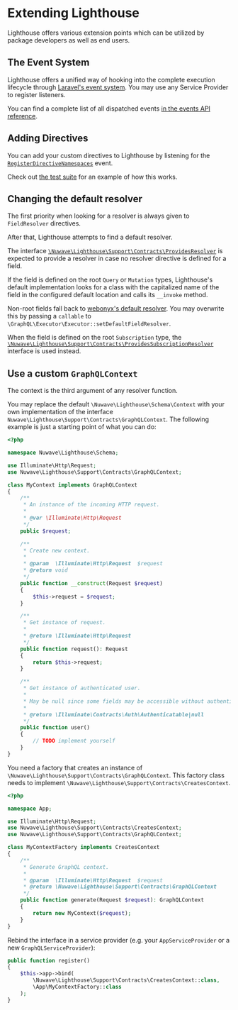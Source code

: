 # Extending Lighthouse

Lighthouse offers various extension points which can be utilized by package developers
as well as end users.

## The Event System
   
Lighthouse offers a unified way of hooking into the complete execution lifecycle
through [Laravel's event system](https://laravel.com/docs/events).
You may use any Service Provider to register listeners.

You can find a complete list of all dispatched events [in the events API reference](../api-reference/events.md).

## Adding Directives
   
You can add your custom directives to Lighthouse by listening for the
[`RegisterDirectiveNamespaces`](../api-reference/events.md#registerdirectivenamespaces) event.

Check out [the test suite](https://github.com/nuwave/lighthouse/tree/master/tests/Integration/Events/RegisterDirectiveNamespacesTest.php)
for an example of how this works.

## Changing the default resolver

The first priority when looking for a resolver is always given to `FieldResolver` directives.

After that, Lighthouse attempts to find a default resolver.

The interface [`\Nuwave\Lighthouse\Support\Contracts\ProvidesResolver`](https://github.com/nuwave/lighthouse/tree/master/src/Support/Contracts/ProvidesResolver.php)
is expected to provide a resolver in case no resolver directive is defined for a field.

If the field is defined on the root `Query` or `Mutation` types,
Lighthouse's default implementation looks for a class with the capitalized name
of the field in the configured default location and calls its `__invoke` method.

Non-root fields fall back to [webonyx's default resolver](http://webonyx.github.io/graphql-php/data-fetching/#default-field-resolver).
You may overwrite this by passing a `callable` to `\GraphQL\Executor\Executor::setDefaultFieldResolver`. 

When the field is defined on the root `Subscription` type, the [`\Nuwave\Lighthouse\Support\Contracts\ProvidesSubscriptionResolver`](https://github.com/nuwave/lighthouse/tree/master/src/Support/Contracts/ProvidesSubscriptionResolver.php)
interface is used instead.

## Use a custom `GraphQLContext`

The context is the third argument of any resolver function.

You may replace the default `\Nuwave\Lighthouse\Schema\Context` with your own
implementation of the interface `Nuwave\Lighthouse\Support\Contracts\GraphQLContext`.
The following example is just a starting point of what you can do:

```php
<?php

namespace Nuwave\Lighthouse\Schema;

use Illuminate\Http\Request;
use Nuwave\Lighthouse\Support\Contracts\GraphQLContext;

class MyContext implements GraphQLContext
{
    /**
     * An instance of the incoming HTTP request.
     *
     * @var \Illuminate\Http\Request
     */
    public $request;

    /**
     * Create new context.
     *
     * @param  \Illuminate\Http\Request  $request
     * @return void
     */
    public function __construct(Request $request)
    {
        $this->request = $request;
    }

    /**
     * Get instance of request.
     *
     * @return \Illuminate\Http\Request
     */
    public function request(): Request
    {
        return $this->request;
    }

    /**
     * Get instance of authenticated user.
     *
     * May be null since some fields may be accessible without authentication.
     *
     * @return \Illuminate\Contracts\Auth\Authenticatable|null
     */
    public function user()
    {
        // TODO implement yourself
    }
}
```

You need a factory that creates an instance of `\Nuwave\Lighthouse\Support\Contracts\GraphQLContext`.
This factory class needs to implement `\Nuwave\Lighthouse\Support\Contracts\CreatesContext`.

```php
<?php

namespace App;

use Illuminate\Http\Request;
use Nuwave\Lighthouse\Support\Contracts\CreatesContext;
use Nuwave\Lighthouse\Support\Contracts\GraphQLContext;

class MyContextFactory implements CreatesContext
{
    /**
     * Generate GraphQL context.
     *
     * @param  \Illuminate\Http\Request  $request
     * @return \Nuwave\Lighthouse\Support\Contracts\GraphQLContext
     */
    public function generate(Request $request): GraphQLContext
    {
        return new MyContext($request);
    }
}
```

Rebind the interface in a service provider (e.g. your `AppServiceProvider` or a new `GraphQLServiceProvider`):

```php
public function register()
{
    $this->app->bind(
        \Nuwave\Lighthouse\Support\Contracts\CreatesContext::class,
        \App\MyContextFactory::class
    );
}
```
